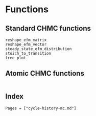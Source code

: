 # Functions

## Standard CHMC functions

```@docs
reshape_efm_matrix
reshape_efm_vector
steady_state_efm_distribution
stoich_to_transition
tree_plot
```

## Atomic CHMC functions

```@docs
```


## Index

```@index
Pages = ["cycle-history-mc.md"]
```

